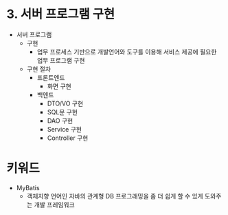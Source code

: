 # 3. 서버 프로그램 구현

- 서버 프로그램
  - 구현
    - 업무 프로세스 기반으로 개발언어와 도구를 이용해 서비스 제공에 필요한 업무 프로그램 구현
  - 구현 절차
    - 프론트엔드
      - 화면 구현
    - 백엔드
      - DTO/VO 구현
      - SQL문 구현
      - DAO 구현
      - Service 구현
      - Controller 구현

# 키워드
* MyBatis
  * 객체지향 언어인 자바의 관계형 DB 프로그래밍을 좀 더 쉽게 할 수 있게 도와주는 개발 프레임워크